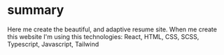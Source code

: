 # summary

Here me create the beautiful, and adaptive resume site.
When me create this website I'm using this technologies: React, HTML, CSS, SCSS, Typescript, Javascript, Tailwind
